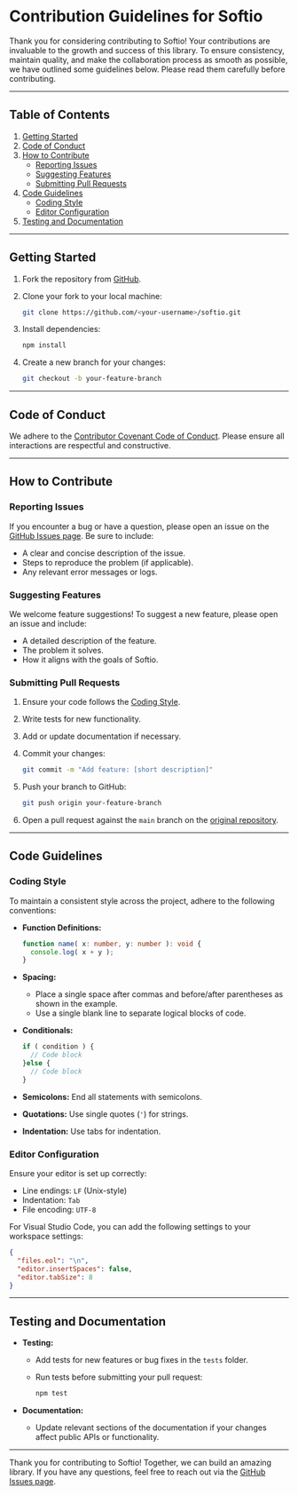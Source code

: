 # Contribution Guidelines for Softio

Thank you for considering contributing to Softio! Your contributions are invaluable to the growth and success of this library. To ensure consistency, maintain quality, and make the collaboration process as smooth as possible, we have outlined some guidelines below. Please read them carefully before contributing.

---

## Table of Contents

1. [Getting Started](#getting-started)
2. [Code of Conduct](#code-of-conduct)
3. [How to Contribute](#how-to-contribute)
   - [Reporting Issues](#reporting-issues)
   - [Suggesting Features](#suggesting-features)
   - [Submitting Pull Requests](#submitting-pull-requests)
4. [Code Guidelines](#code-guidelines)
   - [Coding Style](#coding-style)
   - [Editor Configuration](#editor-configuration)
5. [Testing and Documentation](#testing-and-documentation)

---

## Getting Started

1. Fork the repository from [GitHub](https://github.com/AryaFardmanesh/softio).
2. Clone your fork to your local machine:

   ```sh
   git clone https://github.com/<your-username>/softio.git
   ```
3. Install dependencies:

   ```sh
   npm install
   ```
4. Create a new branch for your changes:

   ```sh
   git checkout -b your-feature-branch
   ```

---

## Code of Conduct

We adhere to the [Contributor Covenant Code of Conduct](https://www.contributor-covenant.org/version/2/0/code_of_conduct/). Please ensure all interactions are respectful and constructive.

---

## How to Contribute

### Reporting Issues

If you encounter a bug or have a question, please open an issue on the [GitHub Issues page](https://github.com/AryaFardmanesh/softio/issues). Be sure to include:

- A clear and concise description of the issue.
- Steps to reproduce the problem (if applicable).
- Any relevant error messages or logs.

### Suggesting Features

We welcome feature suggestions! To suggest a new feature, please open an issue and include:

- A detailed description of the feature.
- The problem it solves.
- How it aligns with the goals of Softio.

### Submitting Pull Requests

1. Ensure your code follows the [Coding Style](#coding-style).
2. Write tests for new functionality.
3. Add or update documentation if necessary.
4. Commit your changes:

   ```sh
   git commit -m "Add feature: [short description]"
   ```

5. Push your branch to GitHub:

   ```sh
   git push origin your-feature-branch
   ```

6. Open a pull request against the `main` branch on the [original repository](https://github.com/AryaFardmanesh/softio).

---

## Code Guidelines

### Coding Style

To maintain a consistent style across the project, adhere to the following conventions:

- **Function Definitions:**

  ```ts
  function name( x: number, y: number ): void {
    console.log( x + y );
  }
  ```

- **Spacing:**
  - Place a single space after commas and before/after parentheses as shown in the example.
  - Use a single blank line to separate logical blocks of code.

- **Conditionals:**

  ```ts
  if ( condition ) {
    // Code block
  }else {
    // Code block
  }
  ```

- **Semicolons:** End all statements with semicolons.
- **Quotations:** Use single quotes (`'`) for strings.
- **Indentation:** Use tabs for indentation.

### Editor Configuration

Ensure your editor is set up correctly:

- Line endings: `LF` (Unix-style)
- Indentation: `Tab`
- File encoding: `UTF-8`

For Visual Studio Code, you can add the following settings to your workspace settings:

```json
{
  "files.eol": "\n",
  "editor.insertSpaces": false,
  "editor.tabSize": 8
}
```

---

## Testing and Documentation

- **Testing:**
  - Add tests for new features or bug fixes in the `tests` folder.
  - Run tests before submitting your pull request:

    ```sh
    npm test
    ```

- **Documentation:**
  - Update relevant sections of the documentation if your changes affect public APIs or functionality.

---

Thank you for contributing to Softio! Together, we can build an amazing library. If you have any questions, feel free to reach out via the [GitHub Issues page](https://github.com/AryaFardmanesh/softio/issues).

